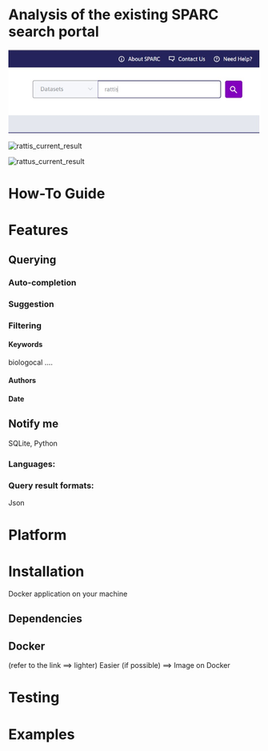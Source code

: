 
# Analysis of the existing SPARC search portal

![rattis](https://github.com/Niloofar-Sh/aqua/blob/main/src/assets/images/rattis.jpg)

![rattis_current_result](https://github.com/Niloofar-Sh/aqua/tree/main/src/assets/images/rattis_current_result.jpg)

![rattus_current_result](https://github.com/Niloofar-Sh/aqua/tree/main/src/assets/images/rattus_current_result.jpg)


# How-To Guide





# Features

## Querying



### Auto-completion


### Suggestion

### Filtering

#### Keywords
biologocal ....

#### Authors

#### Date


## Notify me

SQLite, Python



### Languages:

    
    
### Query result formats:
Json
    
    


# Platform

# Installation
Docker application on your machine
## Dependencies


## Docker 
(refer to the link ==> lighter)
Easier (if possible) ==> Image on Docker

# Testing

# Examples


